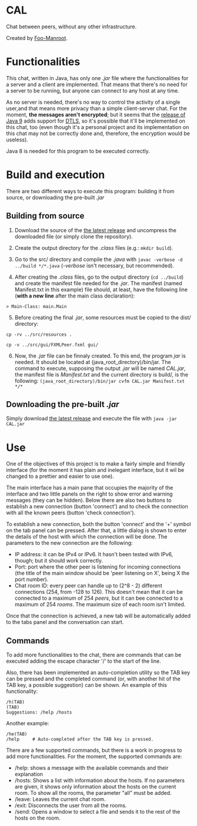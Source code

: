 # CAL
  Chat between peers, without any other infrastructure.
  
  Created by [Foo-Manroot](https://github.com/Foo-Manroot).

# Functionalities
  This chat, written in Java, has only one _.jar_ file where the functionalities for a server and a client are implemented. That means that there's no need for a server to be running, but anyone can connect to any host at any time.
  
  As no server is needed, there's no way to control the activity of a single user,and that means more privacy than a simple client-server chat. For the moment, **the messages aren't encrypted**; but it seems that the [release of Java 9](http://openjdk.java.net/jeps/219) adds  support for [DTLS](https://en.wikipedia.org/wiki/Datagram_Transport_Layer_Security), so it's possible that it'll be implemented on this chat, too (even though it's a personal project and its implementation on this chat may not be correctly done and, therefore, the encryption would be useless).
  
  Java 8 is needed for this program to be executed correctly.
  
# Build and execution
  There are two different ways to execute this program: building it from source, or downloading the pre-built _.jar_
  
## Building from source
  1. Download the source of the [the latest release](https://github.com/Foo-Manroot/CAL/releases) and uncompress the downloaded file (or simply clone the repository).
  
  2. Create the output directory for  the _.class_ files (e.g.: `mkdir build`).
  
  3. Go to the src/ directory and compile the _.java_ with `javac -verbose -d ../build */*.java` (_-verbose_ isn't necessary, but recommended).
  
  4. After creating the _.class_ files, go  to the output directory (`cd ../build`) and create the manifest file needed for the _.jar_. The manifest (named Manifest.txt in this example) file should, at least, have the following line (**with a new line** after the main class declaration):
  
    > Main-Class: main.Main
  
  5. Before creating the final _.jar_, some resources must be copied to the dist/ directory: 
  
    cp -rv ../src/resources .
    
    cp -v ../src/gui/FXMLPeer.fxml gui/

  6. Now, the _.jar_ file can be finnaly created. To this end, the program _jar_ is needed. It should be located at (java_root_directory)/bin/jar. The command to execute, supposing the output _.jar_ will be named _CAL.jar_, the manifest file is _Manifest.txt_ and the current directory is build/, is the following: `(java_root_directory)/bin/jar cvfm CAL.jar Manifest.txt */*`
   
## Downloading the pre-built _.jar_

  Simply download [the latest release](https://github.com/Foo-Manroot/CAL/releases) and execute the file with `java -jar CAL.jar`

# Use
  One of the objectives of this project is to make a fairly simple and friendly interface (for the moment it has plain and inelegant interface, but it wil be changed to a prettier and easier to use one).
  
  The main interface has a main pane that occupies the majority of the interface and two little panels on the right to show error and warning messages (they can be hidden). Below there are also two buttons to establish a new connection (button 'connect') and to check the connection with all the known peers (button 'check connection').
  
  To establish a new connection, both the button 'connect' and the '+' symbol on the tab panel can be pressed. After that, a little dialog is shown to enter the details of the host with which the connection will be done. The parameters to the new connection are the following:
   * IP address: it can be IPv4 or IPv6. It hasn't been tested with IPv6, though; but it should work correctly.
   * Port: port where the other peer is listening for incoming connections (the title of the main window should be 'peer listening on X', being X the port number).
   * Chat room ID: every peer can handle up to (2^8 - 2) different connections (254, from -128 to 126). This doesn't mean that it can be connected to a maximum of 254 _peers_, but it can bee connected to a maximum of 254 _rooms_. The maximum size of each room isn't limited.
    
  Once that the connection is achieved, a new tab will be automatically added to the tabs panel and the conversation can start.
  
## Commands
  
  To add more functionalities to the chat, there are commands that can be executed adding the escape character '/' to the start of the line.
  
  Also, there has been implemented an auto-completion utility so the TAB key can be pressed and the completed command (or, with another hit of the TAB key, a possible suggestion) can be shown. An example of this functionality:
  
    /h(TAB)
    (TAB)
    Suggestions: /help /hosts
    
  Another example:
  
    /he(TAB)
    /help     # Auto-completed after the TAB key is pressed.
    
  There are a few supported commands, but there is a work in progress to add more functionalities. For the moment, the supported commands are:
  * /help: shows a message with the available commands and their explanation
  * /hosts: Shows a list with information about the hosts. If no parameters are given, it shows only information about the   hosts on the current room. To show all the rooms, the parameter "all" must be added.
  * /leave: Leaves the current chat room.
  * /exit: Disconnects the user from all the rooms.
  * /send: Opens a window to select a file and sends it to the rest of the hosts on the room.
